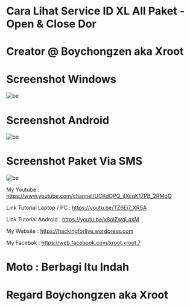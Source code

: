 # Cara Lihat Service ID XL All Paket  - Open & Close Dor

# Creator @ Boychongzen aka Xroot

# Screenshot Windows
![be](https://raw.githubusercontent.com/boychongzen18/listdaftarpaketxl/master/xl.png)
# Screenshot Android
![be](https://raw.githubusercontent.com/boychongzen18/listdaftarpaketxl/master/android.jpg)
# Screenshot Paket Via SMS
![be](https://raw.githubusercontent.com/boychongzen18/listdaftarpaketxl/master/paket.jpg)


My Youtube    : https://www.youtube.com/channel/UCKdOPQ_iIXcqK17PB_2RMdQ

Link Tutorial Laptop / PC : https://youtu.be/TZ6Ei7_XRSA
 
Link Tutorial Android     : https://youtu.be/x8olZwqLqxM

My Website : https://hackingforlive.wordpress.com

My Facebok    : https://web.facebook.com/xroot.xroot.7

# Moto : Berbagi Itu Indah

# Regard Boychongzen aka Xroot
